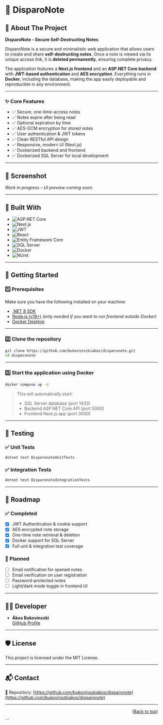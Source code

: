 # 📝 DisparoNote

## 📌 About The Project

**DisparoNote - Secure Self-Destructing Notes**

DisparoNote is a secure and minimalistic web application that allows users to create and share **self-destructing notes**. Once a note is viewed via its unique access link, it is **deleted permanently**, ensuring complete privacy.

The application features a **Next.js frontend** and an **ASP.NET Core backend** with **JWT-based authentication** and **AES encryption**. Everything runs in **Docker**, including the database, making the app easily deployable and reproducible in any environment.

---

### ✨ Core Features

- ✅ Secure, one-time-access notes  
- ✅ Notes expire after being read  
- ✅ Optional expiration by time  
- ✅ AES-GCM encryption for stored notes  
- ✅ User authentication & JWT tokens  
- ✅ Clean RESTful API design  
- ✅ Responsive, modern UI (Next.js)  
- ✅ Dockerized backend and frontend
- ✅ Dockerized SQL Server for local development

---

## 📸 Screenshot

_Work in progress – UI preview coming soon._

---

## 🔧 Built With

- ![ASP.NET Core](https://img.shields.io/badge/ASP.NET_Core-5C2D91?style=for-the-badge&logo=dotnet&logoColor=white)
- ![Next.js](https://img.shields.io/badge/Next.js-000000?style=for-the-badge&logo=nextdotjs&logoColor=white)
- ![JWT](https://img.shields.io/badge/JWT-black?style=for-the-badge&logo=JSON%20web%20tokens)
- ![React](https://img.shields.io/badge/React-20232A?style=for-the-badge&logo=react&logoColor=61DAFB)
- ![Entity Framework Core](https://img.shields.io/badge/Entity_Framework_Core-512BD4?style=for-the-badge&logo=dotnet&logoColor=white)
- ![SQL Server](https://img.shields.io/badge/SQL_Server-CC2927?style=for-the-badge&logo=microsoftsqlserver&logoColor=white)
- ![Docker](https://img.shields.io/badge/Docker-2496ED?style=for-the-badge&logo=docker&logoColor=white)
- ![NUnit](https://img.shields.io/badge/NUnit-009040?style=for-the-badge&logo=dotnet&logoColor=white)

---

## 🚀 Getting Started

### 1️⃣ Prerequisites

Make sure you have the following installed on your machine:

- [.NET 8 SDK](https://dotnet.microsoft.com/en-us/download/dotnet/8.0)  
- [Node.js (v18+)](https://nodejs.org/en) *(only needed if you want to run frontend outside Docker)*  
- [Docker Desktop](https://www.docker.com/products/docker-desktop)

---

### 2️⃣ Clone the repository

```bash
git clone https://github.com/bukovinszkiakos/disparonote.git
cd disparonote
```

---

### 3️⃣ Start the application using Docker

```bash
docker compose up -d
```

> This will automatically start:
> -  SQL Server database (port 1433)
> - Backend ASP.NET Core API (port 5000) 
> - Frontend Next.js app (port 3000)

---




## 🧪 Testing

### ✅ Unit Tests

```bash
dotnet test DisparonoteUnitTests
```

### ✅ Integration Tests

```bash
dotnet test DisparonoteIntegrationTests
```

---

## 📅 Roadmap

### ✅ Completed

- [x] JWT Authentication & cookie support  
- [x] AES encrypted note storage  
- [x] One-time note retrieval & deletion  
- [x] Docker support for SQL Server  
- [x] Full unit & integration test coverage  

### 🚧 Planned

- [ ] Email notification for opened notes
- [ ] Email verification on user registration
- [ ] Password-protected notes
- [ ] Light/dark mode toggle in frontend UI   

---

## 👨‍💻 Developer

- **Ákos Bukovinszki**  
  [GitHub Profile](https://github.com/bukovinszkiakos)

---

## 🛡️ License

This project is licensed under the MIT License.

---

## 📬 Contact

📂 Repository: [https://github.com/bukovinszkiakos/disparonote](https://github.com/bukovinszkiakos/disparonote)

---

<p align="right">(<a href="#top">Back to top</a>)</p>
```
